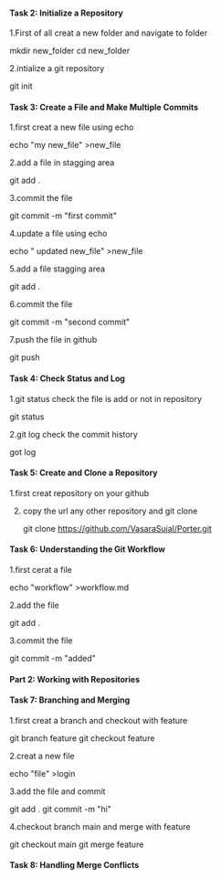 #### Task 2: Initialize a Repository

1.First of all creat a new folder and navigate to folder

   mkdir new_folder
   cd new_folder

2.intialize a git repository

   git init

#### Task 3: Create a File and Make Multiple Commits

1.first creat a new file using echo

   echo "my new_file" >new_file

2.add a file in stagging area

   git add .

3.commit the file

   git commit -m "first commit"

4.update a file using echo

   echo " updated new_file" >new_file

5.add a file stagging area 

   git add .

6.commit the file

   git commit -m "second commit"

7.push the file in github

   git push


####  Task 4: Check Status and Log 

1.git status check the file is add or not in repository

   git status

2.git log check the commit history

   got log


#### Task 5: Create and Clone a Repository

1.first creat  repository on your github

2. copy the url any other repository and git clone 

   git clone https://github.com/VasaraSujal/Porter.git


#### Task 6: Understanding the Git Workflow

1.first cerat a file 

   echo "workflow" >workflow.md

2.add the file

   git add .

3.commit the file

   git commit -m "added"

   
#### Part 2: Working with Repositories

#### Task 7: Branching and Merging

1.first creat a branch and checkout with feature

   git branch feature
   git checkout feature

2.creat a new file

   echo "file" >login

3.add the file and commit

   git add .
   git commit -m "hi"

4.checkout branch main and merge with feature

   git checkout main
   git merge feature 


#### Task 8: Handling Merge Conflicts
